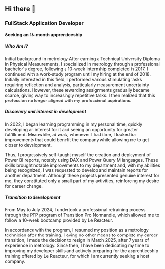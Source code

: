 ## Hi there 👋 

### FullStack Application Developer
#### Seeking an 18-month apprenticeship

##### Who Am I?
Initial background in metrology
After earning a Technical University Diploma in Physical Measurements, I specialized in metrology through a professional bachelor's degree, following a 10-week internship completed in 2017. I continued with a work-study program until my hiring at the end of 2018. Initially interested in this field, I performed various stimulating tasks requiring reflection and analysis, particularly measurement uncertainty calculations. However, these rewarding assignments gradually became scarce, giving way to increasingly repetitive tasks. I then realized that this profession no longer aligned with my professional aspirations.

##### Discovery and interest in development
In 2022, I began learning programming in my personal time, quickly developing an interest for it and seeing an opportunity for greater fulfillment. Meanwhile, at work, whenever I had time, I looked for improvements that could benefit the company while allowing me to get closer to development.

Thus, I progressively self-taught myself the creation and deployment of Power BI reports, notably using DAX and Power Query M languages. These skills brought notable improvements to my department and, with my abilities being recognized, I was requested to develop and maintain reports for another department. Although these projects presented genuine interest for me, they constituted only a small part of my activities, reinforcing my desire for career change.

##### Transition to development
From May to July 2024, I undertook a professional retraining process through the PTP program of Transition Pro Normandie, which allowed me to follow a 10-week bootcamp provided by Le Reacteur.

In accordance with the program, I resumed my position as a metrology technician after the training. Having no other means to complete my career transition, I made the decision to resign in March 2025, after 7 years of experience in metrology. Since then, I have been dedicating my time to improving my developer skills and actively preparing for the apprenticeship training offered by Le Reacteur, for which I am currently seeking a host company.

<!--
**vlanp/vlanp** is a ✨ _special_ ✨ repository because its `README.md` (this file) appears on your GitHub profile.

Here are some ideas to get you started:

- 🔭 I’m currently working on ...
- 🌱 I’m currently learning ...
- 👯 I’m looking to collaborate on ...
- 🤔 I’m looking for help with ...
- 💬 Ask me about ...
- 📫 How to reach me: ...
- 😄 Pronouns: ...
- ⚡ Fun fact: ...
-->
